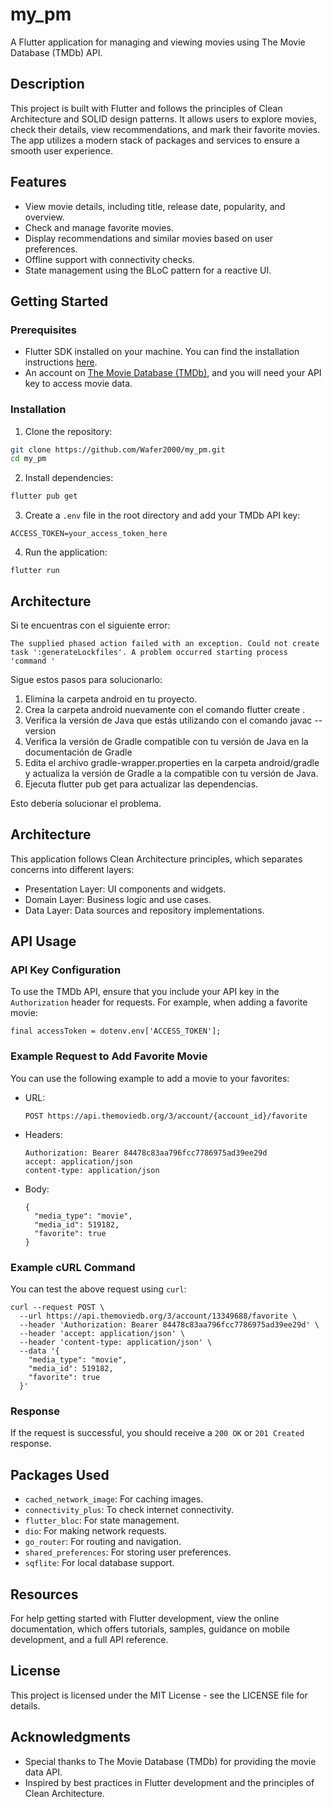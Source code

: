 # my_pm

A Flutter application for managing and viewing movies using The Movie Database (TMDb) API.

## Description

This project is built with Flutter and follows the principles of Clean Architecture and SOLID design patterns. It allows users to explore movies, check their details, view recommendations, and mark their favorite movies. The app utilizes a modern stack of packages and services to ensure a smooth user experience.

## Features

- View movie details, including title, release date, popularity, and overview.
- Check and manage favorite movies.
- Display recommendations and similar movies based on user preferences.
- Offline support with connectivity checks.
- State management using the BLoC pattern for a reactive UI.

## Getting Started

### Prerequisites

- Flutter SDK installed on your machine. You can find the installation instructions [here](https://flutter.dev/docs/get-started/install).
- An account on [The Movie Database (TMDb)](https://www.themoviedb.org/), and you will need your API key to access movie data.

### Installation

1. Clone the repository:

```bash
git clone https://github.com/Wafer2000/my_pm.git
cd my_pm
```

2. Install dependencies:

```bash
flutter pub get

```

3. Create a `.env` file in the root directory and add your TMDb API key:

```
ACCESS_TOKEN=your_access_token_here
```

4. Run the application:

```
flutter run
```

## Architecture

Si te encuentras con el siguiente error:

```
The supplied phased action failed with an exception. Could not create task ':generateLockfiles'. A problem occurred starting process 'command '
```

Sigue estos pasos para solucionarlo:

  1. Elimina la carpeta android en tu proyecto.
  2. Crea la carpeta android nuevamente con el comando flutter create .
  3. Verifica la versión de Java que estás utilizando con el comando javac --version
  4. Verifica la versión de Gradle compatible con tu versión de Java en la documentación de Gradle
  5. Edita el archivo gradle-wrapper.properties en la carpeta android/gradle y actualiza la versión de Gradle a la compatible con tu versión de Java.
  6. Ejecuta flutter pub get para actualizar las dependencias.

Esto debería solucionar el problema.

## Architecture

This application follows Clean Architecture principles, which separates concerns into different layers:

- Presentation Layer: UI components and widgets.
- Domain Layer: Business logic and use cases.
- Data Layer: Data sources and repository implementations.

## API Usage

### API Key Configuration

To use the TMDb API, ensure that you include your API key in the `Authorization` header for requests. For example, when adding a favorite movie:

```
final accessToken = dotenv.env['ACCESS_TOKEN'];
```

### Example Request to Add Favorite Movie

You can use the following example to add a movie to your favorites:

- URL:

  ```
  POST https://api.themoviedb.org/3/account/{account_id}/favorite
  ```

- Headers:

  ```
  Authorization: Bearer 84478c83aa796fcc7786975ad39ee29d
  accept: application/json
  content-type: application/json
  ```

- Body:
  ```
  {
    "media_type": "movie",
    "media_id": 519182,
    "favorite": true
  }
  ```

### Example cURL Command

You can test the above request using `curl`:

```
curl --request POST \
  --url https://api.themoviedb.org/3/account/13349688/favorite \
  --header 'Authorization: Bearer 84478c83aa796fcc7786975ad39ee29d' \
  --header 'accept: application/json' \
  --header 'content-type: application/json' \
  --data '{
    "media_type": "movie",
    "media_id": 519182,
    "favorite": true
  }'
```

### Response

If the request is successful, you should receive a `200 OK` or `201 Created` response.

## Packages Used

- `cached_network_image`: For caching images.
- `connectivity_plus`: To check internet connectivity.
- `flutter_bloc`: For state management.
- `dio`: For making network requests.
- `go_router`: For routing and navigation.
- `shared_preferences`: For storing user preferences.
- `sqflite`: For local database support.

## Resources

For help getting started with Flutter development, view the online documentation, which offers tutorials, samples, guidance on mobile development, and a full API reference.

## License

This project is licensed under the MIT License - see the LICENSE file for details.

## Acknowledgments

- Special thanks to The Movie Database (TMDb) for providing the movie data API.
- Inspired by best practices in Flutter development and the principles of Clean Architecture.
